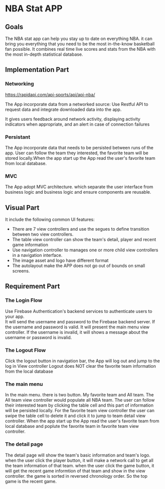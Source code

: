 # NBA Stat APP

## Goals
The NBA stat app can help you stay up to date on everything NBA. it can bring you everything that you need to be the most in-the-know basketball fan possible.
It combines real time live scores and stats from the NBA with the most in-depth statistical database.


## Implementation Part

### Networking

https://rapidapi.com/api-sports/api/api-nba/


The App incorporate data from a networked source:
Use Restful API to request data and integrate downloaded data into the app.

It gives users feedback around network activity, displaying activity indicators when appropriate, and an alert in case of connection failures


### Persistant

The App incorporate data that needs to be persisted between runs of the app.
User can follow the team they interested, the favorite team will be stored locally.When the app start up the App read the user's favorite team from local database.



### MVC
The App adopt MVC architecture. which separate the user interface from business logic and business logic and ensure components are reusable.

## Visual Part

It include the following common UI features:

* There are 7 view controllers and use the segues to define transition between two view controllers.
* The table view controller can show the team's detail, player and recent game information
* Use navigation controller to manages one or more child view controllers in a navigation interface. 
* The image asset and logo have different format
* The autolayout make the APP does not go out of bounds on small screens. 


## Requirement Part

### The Login Flow

Use Firebase Authentication's backend services to authenticate users to your app.  
It will send the username and password to the Firebase backend server.
If the username and password is valid. It will present the main menu view controller.
If the username is invalid, it will shows a message about the username or password is invalid.

### The Logout Flow
Click the logout button in navigation bar, the App will log out and jump to the log in View controller
Logout does NOT clear the favorite team information from the local database


### The main menu
In the main menu. there is two button. My favorite team and All team. The All team view controller would populate all NBA team. The user can follow their interested 
team by clicking the table cell and this part of information will be persisted locally. For the favorite team view controller the user can swipe the table cell to delete it and click it to jump to team detail view controller. When the app start up the App read the user's favorite team from local database and poplute the favorite team in favorite team view controller.


### The detail page
The detail page will show the team's basic information and team's logo. when the user click the player button, it will make a network call to get all the team information of that team. when the user click the game button, it will get the recent game informtion of that team and show in the view controller. the game is sorted in reversed chronology order. So the top game is the recent game.






